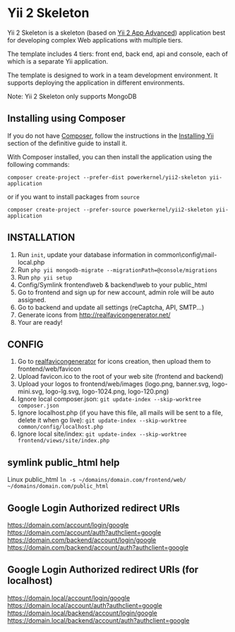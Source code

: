 Yii 2 Skeleton
==============

Yii 2 Skeleton is a skeleton (based on [Yii 2 App Advanced](https://github.com/yiisoft/yii2-app-advanced)) application best for
developing complex Web applications with multiple tiers.

The template includes 4 tiers: front end, back end, api and console, each of which
is a separate Yii application.

The template is designed to work in a team development environment. It supports
deploying the application in different environments.

Note: Yii 2 Skeleton only supports MongoDB

## Installing using Composer

If you do not have [Composer](http://getcomposer.org), follow the instructions in the
[Installing Yii](https://github.com/yiisoft/yii2/blob/master/docs/guide/start-installation.md#installing-via-composer) section of the definitive guide to install it.

With Composer installed, you can then install the application using the following commands:

    composer create-project --prefer-dist powerkernel/yii2-skeleton yii-application
or if you want to install packages from ```source```

    composer create-project --prefer-source powerkernel/yii2-skeleton yii-application


INSTALLATION
------------
1. Run `init`, update your database information in common\config\mail-local.php
2. Run `php yii mongodb-migrate --migrationPath=@console/migrations`
3. Run `php yii setup`
4. Config/Symlink frontend\web & backend\web to your public_html
5. Go to frontend and sign up for new account, admin role will be auto assigned.
6. Go to backend and update all settings (reCaptcha, API, SMTP...)
7. Generate icons from http://realfavicongenerator.net/
8. Your are ready!

CONFIG
------
1. Go to [realfavicongenerator](http://realfavicongenerator.net) for icons creation, then upload them to frontend/web/favicon
2. Upload favicon.ico to the root of your web site (frontend and backend)
3. Upload your logos to frontend/web/images (logo.png, banner.svg, logo-mini.svg, logo-lg.svg, logo-1024.png, logo-120.png)
4. Ignore local composer.json: `git update-index --skip-worktree composer.json`
5. Ignore localhost.php (if you have this file, all mails will be sent to a file, delete it when go live): `git update-index --skip-worktree common/config/localhost.php`
6. Ignore local site/index: `git update-index --skip-worktree frontend/views/site/index.php`

## symlink public_html help
Linux public_html
```ln -s ~/domains/domain.com/frontend/web/ ~/domains/domain.com/public_html```

## Google Login Authorized redirect URIs
https://domain.com/account/login/google
https://domain.com/account/auth?authclient=google
https://domain.com/backend/account/login/google
https://domain.com/backend/account/auth?authclient=google

## Google Login Authorized redirect URIs (for localhost)
https://domain.local/account/login/google
https://domain.local/account/auth?authclient=google
https://domain.local/backend/account/login/google
https://domain.local/backend/account/auth?authclient=google
